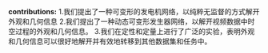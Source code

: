 
**contributions:**
1.我们提出了一种可变形的发电机网络，以纯粹无监督的方式解开外观和几何信息
2.我们提出了一种动态可变形发生器网络，以解开视频数据中时空过程的外观和几何信息。
3.我们在定性和定量上进行了广泛的实验，表明外观和几何信息可以很好地解开并有效地转移到其他数据集和任务中。






